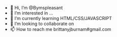 - 👋 Hi, I’m @Bymspleasant
- 👀 I’m interested in ...
- 🌱 I’m currently learning HTML/CSS/JAVASCRIPT
- 💞️ I’m looking to collaborate on
- 📫 How to reach me brittanyjburnam#gmail.com

